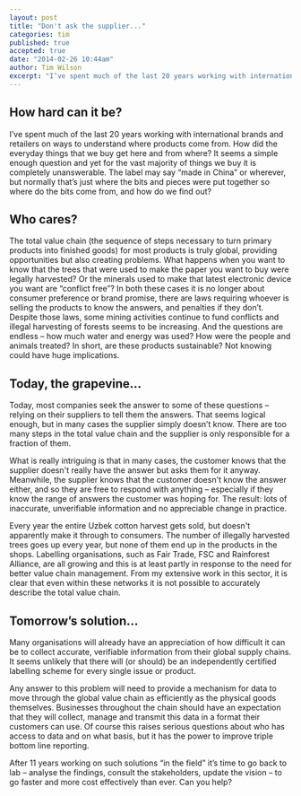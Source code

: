 ```yaml
---
layout: post
title: "Don't ask the supplier..."
categories: tim
published: true
accepted: true
date: "2014-02-26 10:44am"
author: Tim Wilson
excerpt: "I’ve spent much of the last 20 years working with international brands and retailers on ways to understand where products come from. How did the everyday things that we buy get here and from where? It seems a simple enough question and yet for the vast majority of things we buy it is completely unanswerable. The label may say “made in China” or wherever, but normally that’s just where the bits and pieces were put together so where do the bits come from, and how do we find out?"
---
```


## How hard can it be?
I’ve spent much of the last 20 years working with international brands and retailers on ways to understand where products come from. How did the everyday things that we buy get here and from where? It seems a simple enough question and yet for the vast majority of things we buy it is completely unanswerable. The label may say “made in China” or wherever, but normally that’s just where the bits and pieces were put together so where do the bits come from, and how do we find out? 

## Who cares?
The total value chain (the sequence of steps necessary to turn primary products into finished goods) for most products is truly global, providing opportunities but also creating problems. What happens when you want to know that the trees that were used to make the paper you want to buy were legally harvested? Or the minerals used to make that latest electronic device you want are “conflict free”? In both these cases it is no longer about consumer preference or brand promise, there are laws requiring whoever is selling the products to know the answers, and penalties if they don’t. Despite those laws, some mining activities continue to fund conflicts and illegal harvesting of forests seems to be increasing. And the questions are endless – how much water and energy was used? How were the people and animals treated? In short, are these products sustainable? Not knowing could have huge implications.

## Today, the grapevine…
Today, most companies seek the answer to some of these questions – relying on their suppliers to tell them the answers. That seems logical enough, but in many cases the supplier simply doesn’t know. There are too many steps in the total value chain and the supplier is only responsible for a fraction of them. 

What is really intriguing is that in many cases, the customer knows that the supplier doesn't really have the answer but asks them for it anyway. Meanwhile, the supplier knows that the customer doesn't know the answer either, and so they are free to respond with anything – especially if they know the range of answers the customer was hoping for. The result: lots of inaccurate, unverifiable information and no appreciable change in practice.

Every year the entire Uzbek cotton harvest gets sold, but doesn't apparently make it through to consumers. The number of illegally harvested trees goes up every year, but none of them end up in the products in the shops. Labelling organisations, such as Fair Trade, FSC and Rainforest Alliance, are all growing and this is at least partly in response to the need for better value chain management. From my extensive work in this sector, it is clear that even within these networks it is not possible to accurately describe the total value chain.

## Tomorrow’s solution…
Many organisations will already have an appreciation of how difficult it can be to collect accurate, verifiable information from their global supply chains. It seems unlikely that there will (or should) be an independently certified labelling scheme for every single issue or product.

Any answer to this problem will need to provide a mechanism for data to move through the global value chain as efficiently as the physical goods themselves. Businesses throughout the chain should have an expectation that they will collect, manage and transmit this data in a format their customers can use.
Of course this raises serious questions about who has access to data and on what basis, but it has the power to improve triple bottom line reporting.

After 11 years working on such solutions “in the field” it’s time to go back to lab – analyse the findings, consult the stakeholders, update the vision – to go faster and more cost effectively than ever. Can you help? 
